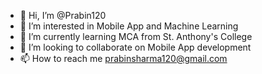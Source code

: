 - 👋 Hi, I’m @Prabin120
- 👀 I’m interested in Mobile App and Machine Learning
- 🌱 I’m currently learning MCA from St. Anthony's College
- 💞️ I’m looking to collaborate on Mobile App development
- 📫 How to reach me prabinsharma120@gmail.com

<!---
Prabin120/Prabin120 is a ✨ special ✨ repository because its `README.md` (this file) appears on your GitHub profile.
You can click the Preview link to take a look at your changes.
--->
